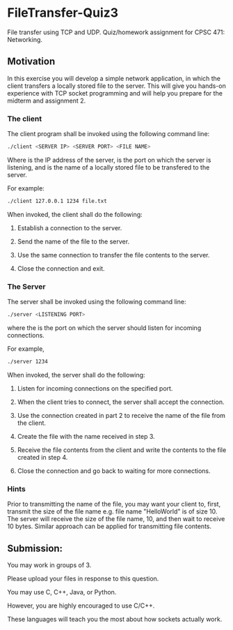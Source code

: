 # FileTransfer-Quiz3

File transfer using TCP and UDP. Quiz/homework assignment for CPSC 471: Networking.


## Motivation
In this exercise you will develop a simple network application, in which the
client transfers a locally stored file to the server. This will give you
hands-on experience with TCP socket programming and will help you prepare for
the midterm and assignment 2.

### The client

The client program shall be invoked using the following command line:
```bash
./client <SERVER IP> <SERVER PORT> <FILE NAME>
```

Where <SERVER IP> is the IP address of the server, <SERVER PORT> is the port on
which the server is listening, and <FILE NAME> is the name of a locally stored
file to be transfered to the server.

For example: 
```bash 
./client 127.0.0.1 1234 file.txt
```

When invoked, the client shall do the following:

1. Establish a connection to the server.

2. Send the name of the file to the server.

3. Use the same connection to transfer the file contents to the server.

4. Close the connection and exit.

### The Server

The server shall be invoked using the following command line:

```bash
./server <LISTENING PORT>
```

where the <LISTENING PORT> is the port on which the server should listen for
incoming connections.

For example, 
```bash
./server 1234
```

When invoked, the server shall do the following:

1. Listen for incoming connections on the specified port.

2. When the client tries to connect, the server shall accept the connection.

3. Use the connection created in part 2 to receive the name of the file from the
   client.

4. Create the file with the name received in step 3.

5. Receive the file contents from the client and write the contents to the file
   created in step 4.

6. Close the connection and go back to waiting for more connections.

### Hints
Prior to transmitting the name of the file, you may want your client to, first,
transmit the size of the file name e.g. file name "HelloWorld" is of size 10.
The server will receive the size of the file name, 10, and then wait to receive
10 bytes.  Similar approach can be applied for transmitting file contents.

 

## Submission:
You may work in groups of 3.

Please upload your files in response to this question.

You may use C, C++, Java, or Python.

However, you are highly encouraged to use C/C++.

These languages will teach you the most about how sockets actually work.
